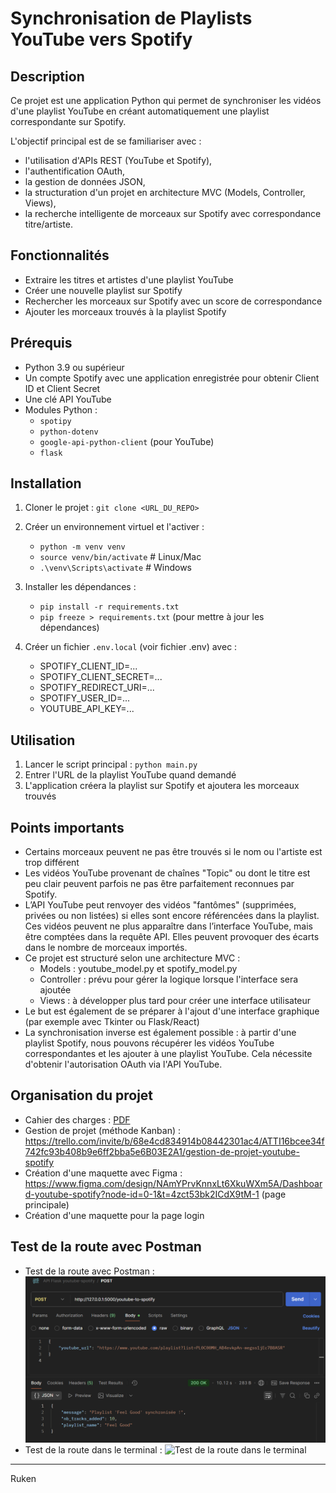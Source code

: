 # Synchronisation de Playlists YouTube vers Spotify

## Description
Ce projet est une application Python qui permet de synchroniser les vidéos d'une playlist YouTube
en créant automatiquement une playlist correspondante sur Spotify.

L'objectif principal est de se familiariser avec :
- l'utilisation d'APIs REST (YouTube et Spotify),
- l'authentification OAuth,
- la gestion de données JSON,
- la structuration d'un projet en architecture MVC (Models, Controller, Views),
- la recherche intelligente de morceaux sur Spotify avec correspondance titre/artiste.

## Fonctionnalités
- Extraire les titres et artistes d'une playlist YouTube
- Créer une nouvelle playlist sur Spotify
- Rechercher les morceaux sur Spotify avec un score de correspondance
- Ajouter les morceaux trouvés à la playlist Spotify

## Prérequis
- Python 3.9 ou supérieur
- Un compte Spotify avec une application enregistrée pour obtenir Client ID et Client Secret
- Une clé API YouTube
- Modules Python :
    - `spotipy`
    - `python-dotenv`
    - `google-api-python-client` (pour YouTube)
    - `flask`

## Installation
1. Cloner le projet :
   `git clone <URL_DU_REPO>`

2. Créer un environnement virtuel et l'activer :
   - `python -m venv venv`
   - `source venv/bin/activate`   # Linux/Mac
   - `.\venv\Scripts\activate`    # Windows
3. Installer les dépendances :
   - `pip install -r requirements.txt`
   - `pip freeze > requirements.txt` (pour mettre à jour les dépendances)
4. Créer un fichier `.env.local` (voir fichier .env) avec :
   - SPOTIFY_CLIENT_ID=...
   - SPOTIFY_CLIENT_SECRET=...
   - SPOTIFY_REDIRECT_URI=...
   - SPOTIFY_USER_ID=...
   - YOUTUBE_API_KEY=...

## Utilisation
1. Lancer le script principal :
   `python main.py`
2. Entrer l'URL de la playlist YouTube quand demandé
3. L'application créera la playlist sur Spotify et ajoutera les morceaux trouvés

## Points importants
- Certains morceaux peuvent ne pas être trouvés si le nom ou l'artiste est trop différent
- Les vidéos YouTube provenant de chaînes "Topic" ou dont le titre est peu clair peuvent parfois ne pas être parfaitement reconnues par Spotify.
- L’API YouTube peut renvoyer des vidéos "fantômes" (supprimées, privées ou non listées)
  si elles sont encore référencées dans la playlist. Ces vidéos peuvent ne plus apparaître dans l’interface YouTube, mais être comptées dans la requête API. Elles peuvent provoquer des écarts dans le nombre de morceaux importés.
- Ce projet est structuré selon une architecture MVC :
    - Models : youtube_model.py et spotify_model.py
    - Controller : prévu pour gérer la logique lorsque l'interface sera ajoutée
    - Views : à développer plus tard pour créer une interface utilisateur
- Le but est également de se préparer à l'ajout d'une interface graphique (par exemple avec Tkinter ou Flask/React)
- La synchronisation inverse est également possible : à partir d'une playlist Spotify, nous pouvons récupérer les vidéos YouTube correspondantes et les ajouter à une playlist YouTube. Cela nécessite d'obtenir l'autorisation OAuth via l'API YouTube.


## Organisation du projet
- Cahier des charges : [PDF](https://github.com/RukenDogan/youtube_to_spotify/tree/main/docs-images/CAHIER_DES_CHARGES_BeatSyncApp.pdf)
- Gestion de projet (méthode Kanban) : https://trello.com/invite/b/68e4cd834914b08442301ac4/ATTI16bcee34f742fc93b408b9e6ff2bba5e6B03E2A1/gestion-de-projet-youtube-spotify
- Création d'une maquette avec Figma : https://www.figma.com/design/NAmYPrvKnnxLt6XkuWXm5A/Dashboard-youtube-spotify?node-id=0-1&t=4zct53bk2ICdX9tM-1 (page principale)
- Création d'une maquette pour la page login

## Test de la route avec Postman
- Test de la route avec Postman :
 ![Test de la route avec Postman](docs-images/route_postman.png)
- Test de la route dans le terminal :
 ![Test de la route dans le terminal](docs-images/route_terminal.png)

---
Ruken